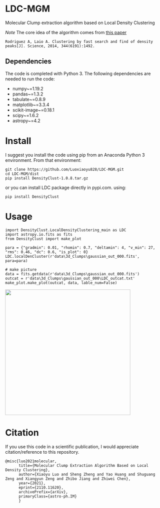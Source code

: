 # LDC-MGM
Molecular Clump extraction algorithm based on Local Density Clustering

*Note* The core idea of the algorithm comes from [this paper](https://ui.adsabs.harvard.edu/abs/2014Sci...344.1492R/abstract)
```
Rodriguez A, Laio A. Clustering by fast search and find of density peaks[J]. Science, 2014, 344(6191):1492.
```

## Dependencies
The code is completed with Python  3. The following dependencies are needed to run the code:

* numpy~=1.19.2
* pandas~=1.3.2
* tabulate~=0.8.9
* matplotlib~=3.3.4
* scikit-image~=0.18.1
* scipy~=1.6.2
* astropy~=4.2



# Install
I suggest you install the code using pip from an Anaconda Python 3 environment. From that environment:
```
git clone https://github.com/Luoxiaoyu828/LDC-MGM.git
cd LDC-MGM/dist
pip install DensityClust-1.0.8.tar.gz
```
or you can install LDC package directly in pypi.com. using:
```
pip install DensityClust
```

# Usage
```
import DensityClust.LocalDensityClustering_main as LDC
import astropy.io.fits as fits
from DensityClust import make_plot

para = {"gradmin": 0.01, "rhomin": 0.7, "deltamin": 4, "v_min": 27, "rms": 0.46, "dc": 0.6, "is_plot": 0}
LDC.localDenCluster(r'data\3d_Clumps\gaussian_out_000.fits', para=para)

# make picture
data = fits.getdata(r'data\3d_Clumps\gaussian_out_000.fits')
outcat = r'data\3d_Clumps\gaussian_out_000\LDC_outcat.txt'
make_plot.make_plot(outcat, data, lable_num=False)

```
<img src="https://github.com/Luoxiaoyu828/LDC-MGM/blob/main/data/2d_Clumps/gaussian2D_out_000/result.png" width="400px">


# Citation
If you use this code in a scientific publication, I would appreciate citation/reference to this repository. 

```
@misc{luo2021molecular,
      title={Molecular Clump Extraction Algorithm Based on Local Density Clustering}, 
      author={Xiaoyu Luo and Sheng Zheng and Yao Huang and Shuguang Zeng and Xiangyun Zeng and Zhibo Jiang and Zhiwei Chen},
      year={2021},
      eprint={2110.11620},
      archivePrefix={arXiv},
      primaryClass={astro-ph.IM}
      }
```
